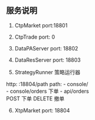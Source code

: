 
服务说明
-----

1. CtpMarket
   port:18801 
   
2. CtpTrade
   port: 0 
   
3. DataPAServer
   port: 18802
   
4. DataResServer
   port: 18803
    
5. StrategyRunner 策略运行器

  http: <host>:18804/path
     path: 
       - console/  
       - console/orders 下单
       - api/orders  
           POST   下单
           DELETE 撤单
        
6. XtpMarket
    port: 18804